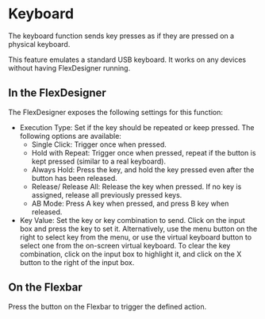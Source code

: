 # Keyboard

The keyboard function sends key presses as if they are pressed on a physical keyboard.

This feature emulates a standard USB keyboard. It works on any devices without having FlexDesigner running.

## In the FlexDesigner

The FlexDesigner exposes the following settings for this function:

- Execution Type: Set if the key should be repeated or keep pressed. The following options are available:
  - Single Click: Trigger once when pressed.
  - Hold with Repeat: Trigger once when pressed, repeat if the button is kept pressed (similar to a real keyboard).
  - Always Hold: Press the key, and hold the key pressed even after the button has been released.
  - Release/ Release All: Release the key when pressed. If no key is assigned, release all previously pressed keys.
  - AB Mode: Press A key when pressed, and press B key when released.
- Key Value: Set the key or key combination to send. Click on the input box and press the key to set it. Alternatively, use the menu button on the right to select key from the menu, or use the virtual keyboard button to select one from the on-screen virtual keyboard. To clear the key combination, click on the input box to highlight it, and click on the X button to the right of the input box.

## On the Flexbar

Press the button on the Flexbar to trigger the defined action.
